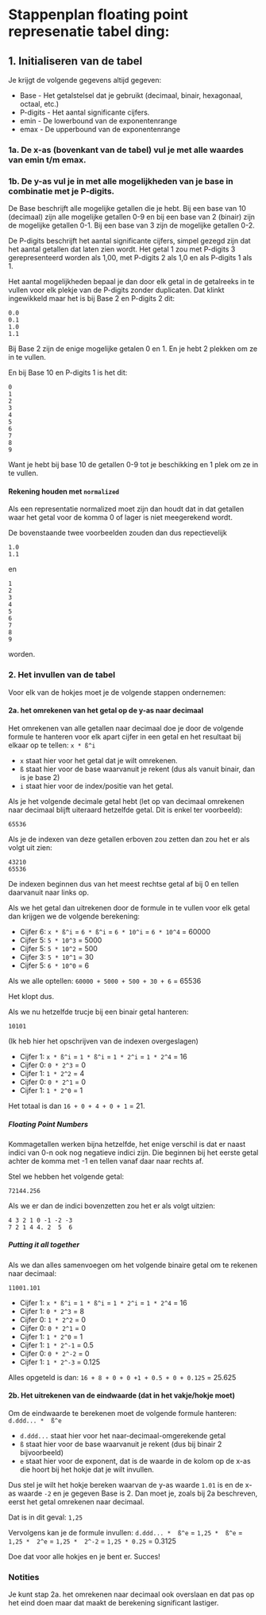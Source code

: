 # Stappenplan floating point represenatie tabel ding:

## 1. Initialiseren van de tabel

Je krijgt de volgende gegevens altijd gegeven:
* Base - Het getalstelsel dat je gebruikt (decimaal, binair, hexagonaal, octaal, etc.)
* P-digits - Het aantal significante cijfers.
* emin - De lowerbound van de exponentenrange
* emax - De upperbound van de exponentenrange

### 1a. De x-as (bovenkant van de tabel) vul je met alle waardes van emin t/m emax.

### 1b. De y-as vul je in met alle mogelijkheden van je base in combinatie met je P-digits.

De Base beschrijft alle mogelijke getallen die je hebt. Bij een base van 10 (decimaal) zijn alle mogelijke getallen 0-9 en bij een base van 2 (binair) zijn de mogelijke getallen 0-1. Bij een base van 3 zijn de mogelijke getallen 0-2.

De P-digits beschrijft het aantal significante cijfers, simpel gezegd zijn dat het aantal getallen dat laten zien wordt. Het getal 1 zou met P-digits 3 gerepresenteerd worden als 1,00, met P-digits 2 als 1,0 en als P-digits 1 als 1.

Het aantal mogelijkheden bepaal je dan door elk getal in de getalreeks in te vullen voor elk plekje van de P-digits zonder duplicaten. Dat klinkt ingewikkeld maar het is bij Base 2 en P-digits 2 dit:
```
0.0
0.1
1.0
1.1
```
Bij Base 2 zijn de enige mogelijke getalen 0 en 1. En je hebt 2 plekken om ze in te vullen.

En bij Base 10 en P-digits 1 is het dit:
```
0
1
2
3
4
5
6
7
8
9
```

Want je hebt bij base 10 de getallen 0-9 tot je beschikking en 1 plek om ze in te vullen.

#### Rekening houden met `normalized`
Als een representatie normalized moet zijn dan houdt dat in dat getallen waar het getal voor de komma 0 of lager is niet meegerekend wordt.

De bovenstaande twee voorbeelden zouden dan dus repectievelijk 
```
1.0
1.1
```
en 
```
1
2
3
4
5
6
7
8
9
```
worden.

### 2. Het invullen van de tabel
Voor elk van de hokjes moet je de volgende stappen ondernemen:

#### 2a. het omrekenen van het getal op de y-as naar decimaal
Het omrekenen van alle getallen naar decimaal doe je door de volgende formule te hanteren voor elk apart cijfer in een getal en het resultaat bij elkaar op te tellen:
```x * ß^i```

* `x` staat hier voor het getal dat je wilt omrekenen.
* `ß` staat hier voor de base waarvanuit je rekent (dus als vanuit binair, dan is je base 2)
* `i` staat hier voor de index/positie van het getal.

Als je het volgende decimale getal hebt (let op van decimaal omrekenen naar decimaal blijft uiteraard hetzelfde getal. Dit is enkel ter voorbeeld):
```
65536
```
Als je de indexen van deze getallen erboven zou zetten dan zou het er als volgt uit zien:
```
43210
65536
```
De indexen beginnen dus van het meest rechtse getal af bij 0 en tellen daarvanuit naar links op.

Als we het getal dan uitrekenen door de formule in te vullen voor elk getal dan krijgen we de volgende berekening:
* Cijfer 6: `x * ß^i` = `6 * ß^i` = `6 * 10^i` = `6 * 10^4` = 60000
* Cijfer 5: `5 * 10^3` = 5000
* Cijfer 5: `5 * 10^2` = 500
* Cijfer 3: `5 * 10^1` = 30
* Cijfer 5: `6 * 10^0` = 6

Als we alle optellen: `60000 + 5000 + 500 + 30 + 6` = 65536

Het klopt dus.

Als we nu hetzelfde trucje bij een binair getal hanteren:
```
10101
```

(Ik heb hier het opschrijven van de indexen overgeslagen)
* Cijfer 1: `x * ß^i` = `1 * ß^i` = `1 * 2^i` = `1 * 2^4` = 16
* Cijfer 0: `0 * 2^3` = 0
* Cijfer 1: `1 * 2^2` = 4
* Cijfer 0: `0 * 2^1` = 0
* Cijfer 1: `1 * 2^0` = 1

Het totaal is dan `16 + 0 + 4 + 0 + 1` = 21.

##### Floating Point Numbers
Kommagetallen werken bijna hetzelfde, het enige verschil is dat er naast indici van 0-n ook nog negatieve indici zijn. Die beginnen bij het eerste getal achter de komma met -1 en tellen vanaf daar naar rechts af.

Stel we hebben het volgende getal:
```
72144.256
```

Als we er dan de indici bovenzetten zou het er als volgt uitzien:
```
4 3 2 1 0 -1 -2 -3
7 2 1 4 4. 2  5  6
```

##### Putting it all together
Als we dan alles samenvoegen om het volgende binaire getal om te rekenen naar decimaal:
```
11001.101
```
* Cijfer 1: `x * ß^i` = `1 * ß^i` = `1 * 2^i` = `1 * 2^4` = 16
* Cijfer 1: `0 * 2^3` = 8
* Cijfer 0: `1 * 2^2` = 0
* Cijfer 0: `0 * 2^1` = 0
* Cijfer 1: `1 * 2^0` = 1
* Cijfer 1: `1 * 2^-1` = 0.5
* Cijfer 0: `0 * 2^-2` = 0
* Cijfer 1: `1 * 2^-3` = 0.125

Alles opgeteld is dan: `16 + 8 + 0 + 0 +1 + 0.5 + 0 + 0.125` = 25.625

#### 2b. Het uitrekenen van de eindwaarde (dat in het vakje/hokje moet)
Om de eindwaarde te berekenen moet de volgende formule hanteren:
```d.ddd... *  ß^e```

* `d.ddd...` staat hier voor het naar-decimaal-omgerekende getal
* `ß` staat hier voor de base waarvanuit je rekent (dus bij binair 2 bijvoorbeeld)
* `e` staat hier voor de exponent, dat is de waarde in de kolom op de x-as die hoort bij het hokje dat je wilt invullen.

Dus stel je wilt het hokje bereken waarvan de y-as waarde `1.01` is en de x-as waarde `-2` en je gegeven Base is 2.
Dan moet je, zoals bij 2a beschreven, eerst het getal omrekenen naar decimaal.

Dat is in dit geval: `1,25`

Vervolgens kan je de formule invullen:
`d.ddd... *  ß^e` = `1,25 *  ß^e` = `1,25 *  2^e` = `1,25 *  2^-2` = `1,25 * 0.25` = 0.3125

Doe dat voor alle hokjes en je bent er.
Succes!

### Notities
Je kunt stap 2a. het omrekenen naar decimaal ook overslaan en dat pas op het eind doen maar dat maakt de berekening significant lastiger.


